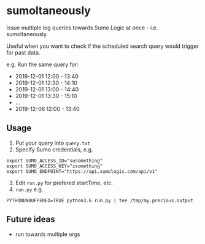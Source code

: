 # sumoltaneously
Issue multiple log queries towards Sumo Logic at once - i.e. sumoltaneously. 

Useful when you want to check if the scheduled search query would trigger for past data.

e.g. Run the same query for:
- 2019-12-01 12:00 - 13:40
- 2019-12-01 12:30 - 14:10
- 2019-12-01 13:00 - 14:40
- 2019-12-01 13:30 - 15:10
- ...
- 2019-12-06 12:00 - 13:40


## Usage

1. Put your query into `query.txt`
2. Specify Sumo credentials, e.g.
```
export SUMO_ACCESS_ID="susomething"
export SUMO_ACCESS_KEY="zsomething"
export SUMO_ENDPOINT="https://api.sumologic.com/api/v1"
```
3. Edit `run.py` for prefered startTime, etc.
4. `run.py` e.g.
```
PYTHONUNBUFFERED=TRUE python3.6 run.py | tee /tmp/my.precious.output
```

## Future ideas

- run towards multiple orgs
